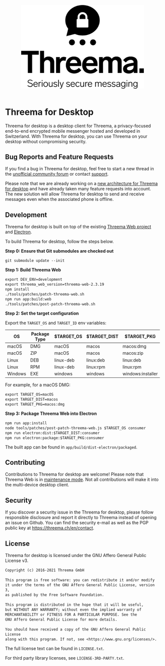 <div align="center">
  <!-- Centered README header hack -->
  <img width="400" src="logo.svg">
  <br><br>
</div>

# Threema for Desktop

Threema for desktop is a desktop client for Threema, a privacy-focused
end-to-end encrypted mobile messenger hosted and developed in Switzerland. With
Threema for desktop, you can use Threema on your desktop without compromising
security.

## Bug Reports and Feature Requests

If you find a bug in Threema for desktop, feel free to start a new thread in the
[unofficial community forum](https://threema-forum.de/index.php?board/23-bugs-und-fehlermeldungen/)
or contact
[support](https://threema.ch/en/request/default?i_have_read_the_faq=1).

Please note that we are already working on a
[new architecture for Threema for desktop](https://threema.ch/en/blog/posts/md-architectural-overview-intro)
and have already taken many feature requests into account. The new solution will
allow Threema for desktop to send and receive messages even when the associated
phone is offline.

## Development

Threema for desktop is built on top of the existing
[Threema Web project](https://github.com/threema-ch/threema-web) and
[Electron](https://www.electronjs.org).

To build Threema for desktop, follow the steps below.

**Step 0: Ensure that Git submodules are checked out**

    git submodule update --init

**Step 1: Build Threema Web**

    export DEV_ENV=development
    export threema_web_version=threema-web-2.3.19
    npm install
    ./tools/patches/patch-threema-web.sh
    npm run app:build:web
    ./tools/patches/post-patch-threema-web.sh

**Step 2: Set the target configuration**

Export the `TARGET_OS` and `TARGET_ID` env variables:

| OS      | Package Type | $TARGET_OS | $TARGET_DIST | $TARGET_PKG       |
| ------- | ------------ | ---------- | ------------ | ----------------- |
| macOS   | DMG          | macOS      | macos        | macos:dmg         |
| macOS   | ZIP          | macOS      | macos        | macos:zip         |
| Linux   | DEB          | linux-deb  | linux:deb    | linux:deb         |
| Linux   | RPM          | linux-deb  | linux:rpm    | linux:rpm         |
| Windows | EXE          | windows    | windows      | windows:installer |

For example, for a macOS DMG:

    export TARGET_OS=macOS
    export TARGET_DIST=macos
    export TARGET_PKG=macos:dmg

**Step 3: Package Threema Web into Electron**

    npm run app:install
    node tools/patches/post-patch-threema-web.js $TARGET_OS consumer
    npm run electron:dist:$TARGET_DIST:consumer
    npm run electron:package:$TARGET_PKG:consumer

The built app can be found in `app/build/dist-electron/packaged`.

## Contributing

Contributions to Threema for desktop are welcome! Please note that Threema Web
is in [maintenance mode](https://github.com/threema-ch/threema-web/pull/996).
Not all contributions will make it into the multi-device desktop client.

## Security

If you discover a security issue in the Threema for desktop, please follow
responsible disclosure and report it directly to Threema instead of opening an
issue on Github. You can find the security e-mail as well as the PGP public key
at <https://threema.ch/en/contact>.

## License

Threema for desktop is licensed under the GNU Affero General Public License v3.

    Copyright (c) 2016-2021 Threema GmbH

    This program is free software: you can redistribute it and/or modify
    it under the terms of the GNU Affero General Public License, version 3,
    as published by the Free Software Foundation.

    This program is distributed in the hope that it will be useful,
    but WITHOUT ANY WARRANTY; without even the implied warranty of
    MERCHANTABILITY or FITNESS FOR A PARTICULAR PURPOSE. See the
    GNU Affero General Public License for more details.

    You should have received a copy of the GNU Affero General Public License
    along with this program. If not, see <https://www.gnu.org/licenses/>.

The full license text can be found in `LICENSE.txt`.

For third party library licenses, see `LICENSE-3RD-PARTY.txt`.
